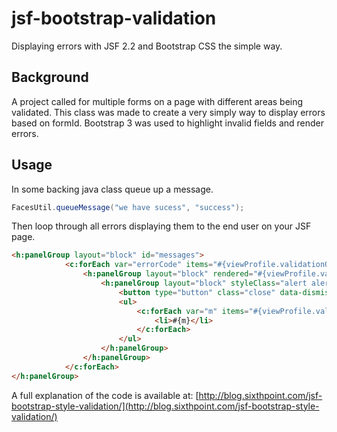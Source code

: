 jsf-bootstrap-validation
========================

Displaying errors with JSF 2.2 and Bootstrap CSS the simple way.

Background
------------

A project called for multiple forms on a page with different areas being validated. This class was made to create a very simply way to display errors based on formId. Bootstrap 3 was used to highlight invalid fields and render errors.

Usage
------------

In some backing java class queue up a message.


```java
FacesUtil.queueMessage("we have sucess", "success");
```


Then loop through all errors displaying them to the end user on your JSF page.

```html
<h:panelGroup layout="block" id="messages">
            <c:forEach var="errorCode" items="#{viewProfile.validationOptions()}">
                <h:panelGroup layout="block" rendered="#{viewProfile.validation('profileForm', errorCode).size() gt 0}">
                    <h:panelGroup layout="block" styleClass="alert alert-#{errorCode} alert-dismissable">
                        <button type="button" class="close" data-dismiss="alert" aria-hidden="true">&#xD7;</button>
                        <ul>
                            <c:forEach var="m" items="#{viewProfile.validation('profileForm', errorCode)}">
                                <li>#{m}</li>
                            </c:forEach>
                        </ul>
                    </h:panelGroup>
                </h:panelGroup>
            </c:forEach>
</h:panelGroup>
```

A full explanation of the code is available at: [http://blog.sixthpoint.com/jsf-bootstrap-style-validation/](http://blog.sixthpoint.com/jsf-bootstrap-style-validation/)
